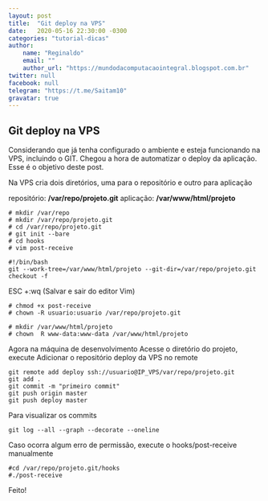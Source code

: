 ```yaml
---
layout: post
title:  "Git deploy na VPS"
date:   2020-05-16 22:30:00 -0300
categories: "tutorial-dicas"
author:
    name: "Reginaldo"
    email: ""
    author_url: "https://mundodacomputacaointegral.blogspot.com.br"
twitter: null
facebook: null
telegram: "https://t.me/Saitam10"
gravatar: true
---
```


## Git deploy na VPS

Considerando que já tenha configurado o ambiente e esteja funcionando na VPS, incluindo o GIT. Chegou a hora de automatizar o deploy da aplicação. Esse é o objetivo deste post.

Na VPS cria dois diretórios, uma para o repositório e outro para aplicação

repositório: **/var/repo/projeto.git**
aplicação: **/var/www/html/projeto**

```
# mkdir /var/repo
# mkdir /var/repo/projeto.git
# cd /var/repo/projeto.git
# git init --bare
# cd hooks
# vim post-receive
```

```
#!/bin/bash
git --work-tree=/var/www/html/projeto --git-dir=/var/repo/projeto.git checkout -f
```

ESC +:wq (Salvar e sair do editor Vim)

```
# chmod +x post-receive
# chown -R usuario:usuario /var/repo/projeto.git

# mkdir /var/www/html/projeto
# chown  R www-data:www-data /var/www/html/projeto
```

Agora na máquina de desenvolvimento
Acesse o diretório do projeto, execute
Adicionar o repositório deploy da VPS no remote

```
git remote add deploy ssh://usuario@IP_VPS/var/repo/projeto.git
git add .
git commit -m "primeiro commit"
git push origin master
git push deploy master
```
Para visualizar os commits
```
git log --all --graph --decorate --oneline
```

Caso ocorra algum erro de permissão, execute o hooks/post-receive manualmente

```
#cd /var/repo/projeto.git/hooks
#./post-receive
```

Feito!
